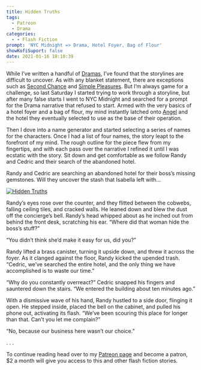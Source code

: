 ```yaml
---
title: Hidden Truths
tags:
  - Patreon
  - Drama
categories:
  - - Flash Fiction
prompt: 'NYC Midnight => Drama, Hotel Foyer, Bag of Flour'
showKofiSuport: false
date: 2021-01-16 18:10:39
---
```


While I’ve written a handful of [Dramas](/tags/Drama), I’ve found that the storylines are difficult to uncover. As with any blanket statement, there are exceptions such as [Second Chance](/archives/2020/12/25/second-chance) and [Simple Pleasures](/archives/2020/08/15/simple-pleasures). But I’m always game for a challenge, so last Saturday I started trying to work through a storyline, but after many false starts I went to NYC Midnight and searched for a prompt for the Drama narrative that refused to start.<!-- more --> Armed with the very basics of a hotel foyer and a bag of flour, my mind instantly latched onto [Angel](https://en.wikipedia.org/wiki/Angel_%281999_TV_series%29) and the hotel they eventually selected to use as the base of their operation.

Then I dove into a name generator and started selecting a series of names for the characters. Once I had a list of four names, the story leapt to the forefront of my mind. The rough outline for the piece flew from my fingertips, and with each pass over the narrative I refined it until I was ecstatic with the story. Sit down and get comfortable as we follow Randy and Cedric and their search of the abandoned hotel.

Randy and Cedric are searching an abandoned hotel for their boss’s missing gemstones. Will they uncover the stash that Isabella left with…


<div class="center">

[![Hidden Truths](/images/patreon-flash-fiction/2021/hidden-truths.png "Hidden Truths")](https://www.patreon.com/posts/46299141)

</div>

Randy’s eyes rose over the counter, and they flitted between the cobwebs, falling ceiling tiles, and cracked walls. He leaned down and blew the dust off the concierge’s bell. Randy’s head whipped about as he inched out from behind the front desk, scratching his ear. “Where did that woman hide the boss’s stuff?”

“You didn’t think she’d make it easy for us, did you?”

Randy lifted a brass canister, turning it upside down, and threw it across the foyer. As it clanged against the floor, Randy kicked the upended trash. “Cedric, we’ve searched the entire hotel, and the only thing we have accomplished is to waste our time.”

“Why do you constantly overreact?” Cedric snapped his fingers and sauntered down the stairs. “We entered the building about ten minutes ago.”

With a dismissive wave of his hand, Randy hustled to a side door, flinging it open. He stepped inside, placed the bell on the cabinet, and pulled his phone out, activating its flash. “We’ve been scouring this place for longer than that. Can’t you let me complain?”

“No, because our business here wasn’t our choice.”

<div class="center story-ellipses">
.
.
.
</div>

<div>

To continue reading head over to my [Patreon page](https://www.patreon.com/posts/46299141) and become a patron, $2 a month will give you access to this and other flash fiction stories.

</div>